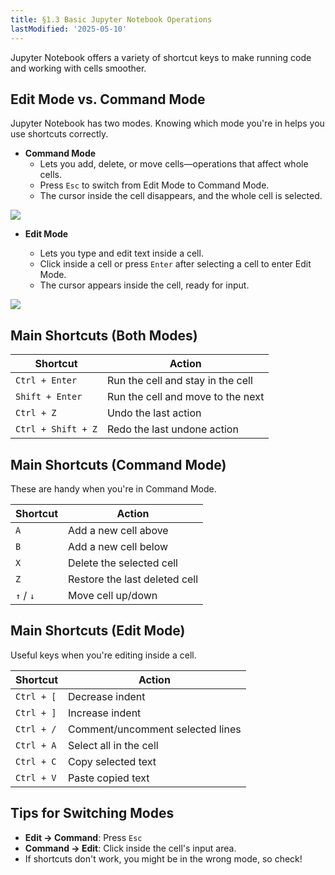 ```yaml
---
title: §1.3 Basic Jupyter Notebook Operations
lastModified: '2025-05-10'
---
```


Jupyter Notebook offers a variety of shortcut keys to make running code and working with cells smoother.

## Edit Mode vs. Command Mode

Jupyter Notebook has two modes. Knowing which mode you're in helps you use shortcuts correctly.

- **Command Mode**
    - Lets you add, delete, or move cells—operations that affect whole cells.
    - Press `Esc` to switch from Edit Mode to Command Mode.
    - The cursor inside the cell disappears, and the whole cell is selected.

![](/books/python_tutorial/img/1-3/6.png)

- **Edit Mode**

    - Lets you type and edit text inside a cell.
    - Click inside a cell or press `Enter` after selecting a cell to enter Edit Mode.
    - The cursor appears inside the cell, ready for input.

![](/books/python_tutorial/img/1-3/7.png)

## Main Shortcuts (Both Modes)

| Shortcut           | Action                            |
| ------------------ | --------------------------------- |
| `Ctrl + Enter`     | Run the cell and stay in the cell |
| `Shift + Enter`    | Run the cell and move to the next |
| `Ctrl + Z`         | Undo the last action              |
| `Ctrl + Shift + Z` | Redo the last undone action       |

## Main Shortcuts (Command Mode)

These are handy when you're in Command Mode.

| Shortcut  | Action                        |
| --------- | ----------------------------- |
| `A`       | Add a new cell above          |
| `B`       | Add a new cell below          |
| `X`       | Delete the selected cell      |
| `Z`       | Restore the last deleted cell |
| `↑` / `↓` | Move cell up/down             |

## Main Shortcuts (Edit Mode)

Useful keys when you're editing inside a cell.

| Shortcut   | Action                           |
| ---------- | -------------------------------- |
| `Ctrl + [` | Decrease indent                  |
| `Ctrl + ]` | Increase indent                  |
| `Ctrl + /` | Comment/uncomment selected lines |
| `Ctrl + A` | Select all in the cell           |
| `Ctrl + C` | Copy selected text               |
| `Ctrl + V` | Paste copied text                |

## Tips for Switching Modes

- **Edit → Command**: Press `Esc`
- **Command → Edit**: Click inside the cell's input area.
- If shortcuts don't work, you might be in the wrong mode, so check!
